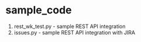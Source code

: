 # sample_code

1) rest_wk_test.py - sample REST API integration <br>
2) issues.py - sample REST API integration with JIRA <br>